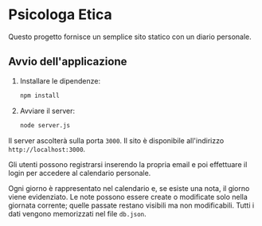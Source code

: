 # Psicologa Etica

Questo progetto fornisce un semplice sito statico con un diario personale.

## Avvio dell'applicazione

1. Installare le dipendenze:
   ```bash
   npm install
   ```
2. Avviare il server:
   ```bash
   node server.js
   ```

Il server ascolterà sulla porta `3000`. Il sito è disponibile all'indirizzo `http://localhost:3000`.


Gli utenti possono registrarsi inserendo la propria email e poi effettuare il login per accedere al calendario personale.

Ogni giorno è rappresentato nel calendario e, se esiste una nota, il giorno viene evidenziato.
Le note possono essere create o modificate solo nella giornata corrente; quelle passate restano visibili ma non modificabili.
Tutti i dati vengono memorizzati nel file `db.json`.
